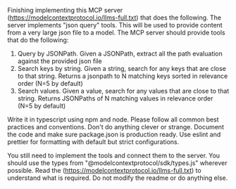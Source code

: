 Finishing implementing this MCP server (https://modelcontextprotocol.io/llms-full.txt) that does the following.
The server implements "json query" tools. This will be used to provide content from a very large json file to a model.
The MCP server should provide tools that do the following:
1. Query by JSONPath. Given a JSONPath, extract all the path evaluation against the provided json file
2. Search keys by string. Given a string, search for any keys that are close to that string. Returns a jsonpath to N matching keys sorted in relevance order (N=5 by default)
3. Search values. Given a value, search for any values that are close to that string. Returns JSONPaths of N matching values in relevance order (N=5 by default)

Write it in typescript using npm and node.
Please follow all common best practices and conventions.
Don't do anything clever or strange.
Document the code and make sure package.json is production ready.
Use eslint and prettier for formatting with default but strict configurations.

You still need to implement the tools and connect them to the server.
You should use the types from "@modelcontextprotocol/sdk/types.js" wherever possible.
Read the (https://modelcontextprotocol.io/llms-full.txt) to understand what is required.
Do not modify the readme or do anything else.
